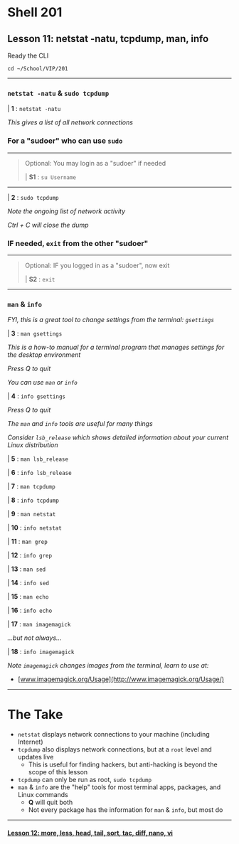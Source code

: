 # Shell 201
## Lesson 11: netstat -natu, tcpdump, man, info

Ready the CLI

`cd ~/School/VIP/201`

___

### `netstat -natu` & `sudo tcpdump`

| **1** : `netstat -natu`

*This gives a list of all network connections*

### For a "sudoer" who can use `sudo`
>
___
> Optional: You may login as a "sudoer" if needed
>
> | **S1** : `su Username`
___

| **2** : `sudo tcpdump`

*Note the ongoing list of network activity*

*Ctrl + C will close the dump*

### IF needed, `exit` from the other "sudoer"
>
___
> Optional: IF you logged in as a "sudoer", now exit
>
> | **S2** : `exit`
___

### `man` & `info`

*FYI, this is a great tool to change settings from the terminal: `gsettings`*

| **3** : `man gsettings`

*This is a how-to manual for a terminal program that manages settings for the desktop environment*

*Press Q to quit*

*You can use `man` or `info`*

| **4** : `info gsettings`

*Press Q to quit*

*The `man` and `info` tools are useful for many things*

*Consider `lsb_release` which shows detailed information about your current Linux distribution*

| **5** : `man lsb_release`

| **6** : `info lsb_release`

| **7** : `man tcpdump`

| **8** : `info tcpdump`

| **9** : `man netstat`

| **10** : `info netstat`

| **11** : `man grep`

| **12** : `info grep`

| **13** : `man sed`

| **14** : `info sed`

| **15** : `man echo`

| **16** : `info echo`

| **17** : `man imagemagick`

*...but not always...*

| **18** : `info imagemagick`

*Note `imagemagick` changes images from the terminal, learn to use at:*
- [www.imagemagick.org/Usage](http://www.imagemagick.org/Usage/)

___

# The Take

- `netstat` displays network connections to your machine (including Internet)
- `tcpdump` also displays network connections, but at a `root` level and updates live
  - This is useful for finding hackers, but anti-hacking is beyond the scope of this lesson
- `tcpdump` can only be run as root, `sudo tcpdump`
- `man` & `info` are the "help" tools for most terminal apps, packages, and Linux commands
  - **Q** will quit both
  - Not every package has the information for `man` & `info`, but most do

___

#### [Lesson 12: more, less, head, tail, sort, tac, diff, nano, vi](https://github.com/inkVerb/vip/blob/master/201-shell/Lesson-12.md)
